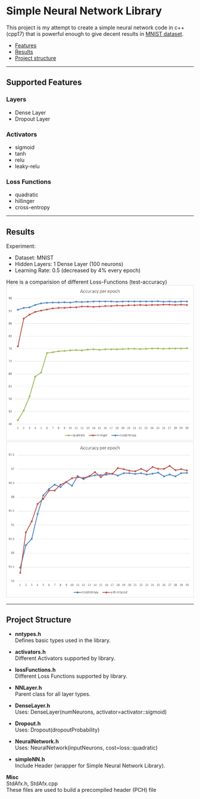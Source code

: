 Simple Neural Network Library
=============================

This project is my attempt to create a simple neural network
code in c++ (cpp17) that is powerful enough to give decent 
results in [MNIST dataset](http://yann.lecun.com/exdb/mnist/).

*	[Features](#features)
*	[Results](#results)
*	[Project structure](#project-structure)

---

[](#features)
## Supported Features

### Layers
*	Dense Layer
*	Dropout Layer

### Activators
*	sigmoid
*	tanh
*	relu
*	leaky-relu

### Loss Functions
*	quadratic
*	hillinger
*	cross-entropy

---

[](#results)
## Results
Experiment:
* Dataset: MNIST
* Hidden Layers: 1 Dense Layer (100 neurons)
* Learning Rate: 0.5 (decreased by 4% every epoch)

Here is a comparision of different Loss-Functions (test-accuracy)
![alt text](./SNNLib/plots/accuracy_plot_1.png)
![alt text](./SNNLib/plots/accuracy_plot_2.png)

---

[](#project-structure)
## Project Structure
*	__nntypes.h__  
	Defines basic types used in the library.

*	__activators.h__  
    Different Activators supported by library.

*	__lossFunctions.h__  
    Different Loss Functions supported by library.

*	__NNLayer.h__  
    Parent class for all layer types.

*	__DenseLayer.h__  
    Uses: DenseLayer(numNeurons, activator=activator::sigmoid)

*	__Dropout.h__  
    Uses: Dropout(dropoutProbability)

*	__NeuralNetwork.h__  
    Uses: NeuralNetwork(inputNeurons, cost=loss::quadratic)

*	__simpleNN.h__  
    Include Header (wrapper for Simple Neural Network Library).


__Misc__  
StdAfx.h, StdAfx.cpp  
    These files are used to build a precompiled header (PCH) file


